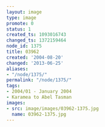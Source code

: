 ```yaml
---
layout: image
type: image
promote: 0
status: 1
created_ts: 1093016743
changed_ts: 1372159464
node_id: 1375
title: 03962
created: '2004-08-20'
changed: '2013-06-25'
aliases:
- "/node/1375/"
permalink: "/node/1375/"
tags:
- 2004/01 - January 2004
- Karamea to Abel Tasman
images:
- src: image/images/03962-1375.jpg
  name: 03962-1375.jpg
---
```


